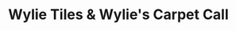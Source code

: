 ---
title: "Wylie Tiles & Wylie's Carpet Call"
url: /devonport/wylie-tiles-und-wylies-carpet-call/
shop: Teppiche
---